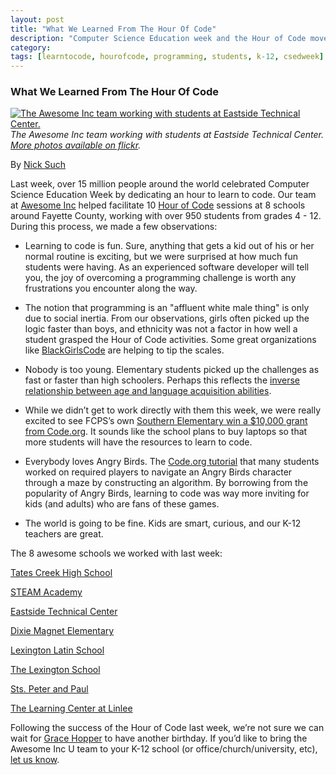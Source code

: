 ```yaml
---
layout: post
title: "What We Learned From The Hour Of Code"
description: "Computer Science Education week and the Hour of Code movement was a huge success. We mentored nearly 1000 students in Lexington, KY, but we also learned a lot from them."
category: 
tags: [learntocode, hourofcode, programming, students, k-12, csedweek]
---
```


### What We Learned From The Hour Of Code

<a href="http://www.flickr.com/photos/awesomeinc/sets/72157638532676604/"><img src="/images/hour-of-code-team-students.jpg" alt="The Awesome Inc team working with students at Eastside Technical Center." title="The Awesome Inc team working with students at Eastside Technical Center. More photos available on flickr."></a>
_The Awesome Inc team working with students at Eastside Technical Center. [More photos available on flickr](http://www.flickr.com/photos/awesomeinc/sets/72157638532676604/)._

By [Nick Such](https://plus.google.com/+NickSuch/)

Last week, over 15 million people around the world celebrated Computer Science Education Week by dedicating an hour to learn to code. Our team at [Awesome Inc](http://www.awesomeinc.org/) helped facilitate 10 [Hour of Code](http://www.awesomeincu.com/hourofcode) sessions at 8 schools around Fayette County, working with over 950 students from grades 4 - 12. During this process, we made a few observations:

* Learning to code is fun. Sure, anything that gets a kid out of his or her normal routine is exciting, but we were surprised at how much fun students were having. As an experienced software developer will tell you, the joy of overcoming a programming challenge is worth any frustrations you encounter along the way.

* The notion that programming is an "affluent white male thing" is only due to social inertia. From our observations, girls often picked up the logic faster than boys, and ethnicity was not a factor in how well a student grasped the Hour of Code activities. Some great organizations like [BlackGirlsCode](http://www.blackgirlscode.com/) are helping to tip the scales.

* Nobody is too young. Elementary students picked up the challenges as fast or faster than high schoolers. Perhaps this reflects the [inverse relationship between age and language acquisition abilities](http://en.wikipedia.org/wiki/Language_acquisition#Sensitive_period).

* While we didn’t get to work directly with them this week, we were really excited to see FCPS’s own [Southern Elementary win a $10,000 grant from Code.org](http://www.fcps.net/news/features/2013-14/hourofcode). It sounds like the school plans to buy laptops so that more students will have the resources to learn to code.

* Everybody loves Angry Birds. The [Code.org tutorial](http://hourofcode.com/co) that many students worked on required players to navigate an Angry Birds character through a maze by constructing an algorithm. By borrowing from the popularity of Angry Birds, learning to code was way more inviting for kids (and adults) who are fans of these games.

* The world is going to be fine. Kids are smart, curious, and our K-12 teachers are great.

The 8 awesome schools we worked with last week:

[Tates Creek High School](http://www.tchs.fcps.net/)

[STEAM Academy](http://www.steam.fcps.net/)

[Eastside Technical Center](http://www.techcenters.fcps.net/eastside/)

[Dixie Magnet Elementary](http://www.dixie.fcps.net/)

[Lexington Latin School](http://www.thelexingtonlatinschool.com/)

[The Lexington School](http://www.thelexingtonschool.org/)

[Sts. Peter and Paul](http://sppslex.org/)

[The Learning Center at Linlee](http://www.tlc.fcps.net/)

Following the success of the Hour of Code last week, we’re not sure we can wait for [Grace Hopper](http://www.engadget.com/2013/12/09/google-doodle-grace-hopper/) to have another birthday. If you’d like to bring the Awesome Inc U team to your K-12 school (or office/church/university, etc), [let us know](http://www.awesomeincu.com/info/).